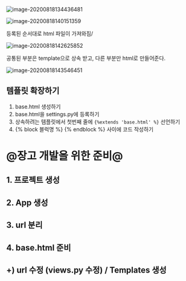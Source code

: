 ![image-20200818134436481](C:\Users\aclass\AppData\Roaming\Typora\typora-user-images\image-20200818134436481.png)

![image-20200818140151359](dsa.assets/image-20200818140151359.png)



등록된 순서대로 html 파일이 가져와짐/





![image-20200818142625852](dsa.assets/image-20200818142625852.png)

공통된 부분은  template으로 상속 받고, 다른 부분만 html로 만들어준다.

![image-20200818143546451](dsa.assets/image-20200818143546451.png)





## 템플릿 확장하기

1. base.html 생성하기
2. base.html을 settings.py에 등록하기
3. 상속하려는 템플릿에서 첫번째 줄에 `{%extends 'base.html' %}` 선언하기
4. {% block 블럭명 %} {% endblock %} 사이에 코드 작성하기





# @장고 개발을 위한 준비@

## 	1. 프로젝트 생성

## 	2. App 생성

## 	3. url 분리

## 	4. base.html 준비

## +) url 수정 (views.py 수정) / Templates 생성

 